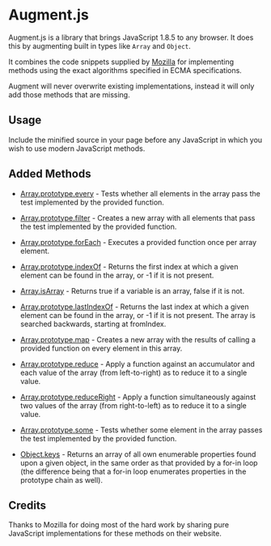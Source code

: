 # Augment.js

Augment.js is a library that brings JavaScript 1.8.5 to any browser.  It does this by augmenting built in types like `Array` and `Object`.

It combines the code snippets supplied by [Mozilla](https://developer.mozilla.org/en/JavaScript) for implementing methods using the exact algorithms specified in ECMA specifications.

Augment will never overwrite existing implementations, instead it will only add those methods that are missing.

## Usage

Include the minified source in your page before any JavaScript in which you wish to use modern JavaScript methods.

## Added Methods

* [Array.prototype.every](https://developer.mozilla.org/en/JavaScript/Reference/Global_Objects/Array/every) - Tests whether all elements in the array pass the test implemented by the provided function.

* [Array.prototype.filter](https://developer.mozilla.org/en/JavaScript/Reference/Global_Objects/Array/filter) - Creates a new array with all elements that pass the test implemented by the provided function.

* [Array.prototype.forEach](https://developer.mozilla.org/en/JavaScript/Reference/Global_Objects/Array/forEach) - Executes a provided function once per array element.

* [Array.prototype.indexOf](https://developer.mozilla.org/en/JavaScript/Reference/Global_Objects/Array/indexOf) - Returns the first index at which a given element can be found in the array, or -1 if it is not present.

* [Array.isArray](https://developer.mozilla.org/en/JavaScript/Reference/Global_Objects/Array/isArray) - Returns true if a variable is an array, false if it is not.

* [Array.prototype.lastIndexOf](https://developer.mozilla.org/en/JavaScript/Reference/Global_Objects/Array/lastIndexOf) - Returns the last index at which a given element can be found in the array, or -1 if it is not present. The array is searched backwards, starting at fromIndex.

* [Array.prototype.map](https://developer.mozilla.org/en/JavaScript/Reference/Global_Objects/Array/map) - Creates a new array with the results of calling a provided function on every element in this array.

* [Array.prototype.reduce](https://developer.mozilla.org/en/JavaScript/Reference/Global_Objects/Array/reduce) - Apply a function against an accumulator and each value of the array (from left-to-right) as to reduce it to a single value.

* [Array.prototype.reduceRight](https://developer.mozilla.org/en/JavaScript/Reference/Global_Objects/Array/reduceRight) - Apply a function simultaneously against two values of the array (from right-to-left) as to reduce it to a single value.

* [Array.prototype.some](https://developer.mozilla.org/en/JavaScript/Reference/Global_Objects/Array/some) - Tests whether some element in the array passes the test implemented by the provided function.

* [Object.keys](https://developer.mozilla.org/en/JavaScript/Reference/Global_Objects/Object/keys) - Returns an array of all own enumerable properties found upon a given object, in the same order as that provided by a for-in loop (the difference being that a for-in loop enumerates properties in the prototype chain as well).

## Credits

Thanks to Mozilla for doing most of the hard work by sharing pure JavaScript implementations for these methods on their website.